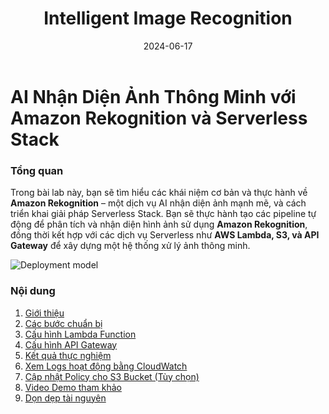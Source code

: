﻿---
title: "Intelligent Image Recognition"
date: 2024-06-17
weight: 1
chapter: false
---

# AI Nhận Diện Ảnh Thông Minh với Amazon Rekognition và Serverless Stack

### Tổng quan

Trong bài lab này, bạn sẽ tìm hiểu các khái niệm cơ bản và thực hành về **Amazon Rekognition** – một dịch vụ AI nhận diện ảnh mạnh mẽ, và cách triển khai giải pháp Serverless Stack. Bạn sẽ thực hành tạo các pipeline tự động để phân tích và nhận diện hình ảnh sử dụng **Amazon Rekognition**, đồng thời kết hợp với các dịch vụ Serverless như **AWS Lambda, S3, và API Gateway** để xây dựng một hệ thống xử lý ảnh thông minh.

![Deployment model](./images/main_model.jpg)

### Nội dung

1. [Giới thiệu](1-introduce/)
2. [Các bước chuẩn bị](2-Prerequiste/)
3. [Cấu hình Lambda Function](3-LambdaFunction/)
4. [Cấu hình API Gateway](4-APIGateway/)
5. [Kết quả thực nghiệm](5-Results/)
6. [Xem Logs hoạt động bằng CloudWatch](6-CloudWatch/)
7. [Cập nhật Policy cho S3 Bucket (Tùy chọn)](7-S3Policy/)
8. [Video Demo tham khảo](8-Demo/)
9. [Dọn dẹp tài nguyên](9-CleanUp/)



